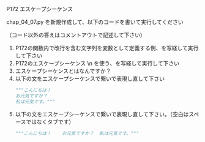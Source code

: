P172 エスケープシーケンス

chap_04_07.py を新規作成して、以下のコードを書いて実行してください

（コード以外の答えはコメントアウトで記述して下さい）

1. P172の関数内で改行を含む文字列を変数として定義する例、を写経して実行して下さい
1. P172のエスケープシーケンス \n を使う、を写経して実行して下さい
1. エスケープシーケンスとはなんですか？
1. 以下の文をエスケープシーケンスで繋いで表現し直して下さい
    ```python
    """こんにちは！
    お元気ですか？
    私は元気です。"""
    ```
1. 以下の文をエスケープシーケンスで繋いで表現し直して下さい。（空白はスペースではなくタブです）
    ```python
    """こんにちは！    お元気ですか？  私は元気です。"""
    ```